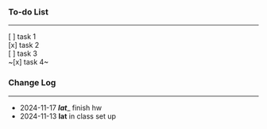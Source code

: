 
### To-do List
---
[ ] task 1    
[x] task 2   
[ ] task 3     
~[x] task 4~ 


### Change Log
--- 

- 2024-11-17 _______lat________ finish hw
- 2024-11-13 ________lat________ in class set up